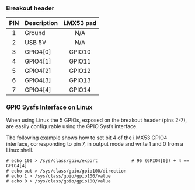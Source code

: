 ### Breakout header

| PIN | Description     |  i.MX53 pad |
|:---:|-----------------|:-----------:|
|  1  | Ground          |   N/A       |
|  2  | USB 5V          |   N/A       |
|  3  | GPIO4[0]        |   GPIO10    |
|  4  | GPIO4[1]        |   GPIO11    |
|  5  | GPIO4[2]        |   GPIO12    |
|  6  | GPIO4[3]        |   GPIO13    |
|  7  | GPIO4[4]        |   GPIO14    |


### GPIO Sysfs Interface on Linux

When using Linux the 5 GPIOs, exposed on the breakout header (pins 2-7), are
easily configurable using the GPIO Sysfs interface.

The following example shows how to set bit 4 of the i.MX53 GPIO4 interface,
corresponding to pin 7, in output mode and write 1 and 0 from a Linux shell.

```
# echo 100 > /sys/class/gpio/export             # 96 (GPIO4[0]) + 4 == GPIO4[4]
# echo out > /sys/class/gpio/gpio100/direction
# echo 1 > /sys/class/gpio/gpio100/value
# echo 0 > /sys/class/gpio/gpio100/value
```
